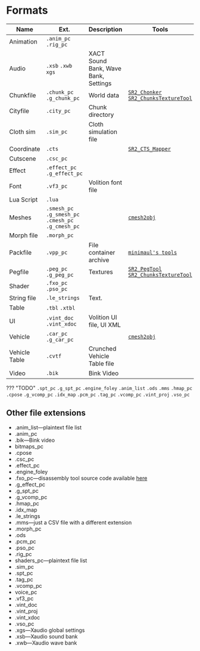 # Formats

| Name          | Ext.                                                | Description                          | Tools                                                                                                |
| ------------- | --------------------------------------------------- | ------------------------------------ | ---------------------------------------------------------------------------------------------------- |
| Animation     | `.anim_pc` `.rig_pc`                                |                                      |                                                                                                      |
| Audio         | `.xsb` `.xwb` `xgs`                                 | XACT Sound Bank, Wave Bank, Settings |                                                                                                      |
| Chunkfile     | `.chunk_pc` `.g_chunk_pc`                           | World data                           | [`SR2_Chonker`](../../tools/sr2_chonker) [`SR2_ChunksTextureTool`](../../tools/sr2chunkstexturetool) |
| Cityfile      | `.city_pc`                                          | Chunk directory                      |                                                                                                      |
| Cloth sim     | `.sim_pc`                                           | Cloth simulation file                |                                                                                                      |
| Coordinate    | `.cts`                                              |                                      | [`SR2_CTS_Mapper`](../../tools/sr2ctsmapper)                                                         |
| Cutscene      | `.csc_pc`                                           |                                      |                                                                                                      |
| Effect        | `.effect_pc` `.g_effect_pc`                         |                                      |                                                                                                      |
| Font          | `.vf3_pc`                                           | Volition font file                   |                                                                                                      |
| Lua Script    | `.lua`                                              |                                      |                                                                                                      |
| Meshes        | `.smesh_pc` `.g_smesh_pc` `.cmesh_pc` `.g_cmesh_pc` |                                      | [`cmesh2obj`](../../tools/cmesh2obj)                                                                 |
| Morph file    | `.morph_pc`                                         |                                      |                                                                                                      |
| Packfile      | `.vpp_pc`                                           | File container archive               | [`minimaul's tools`](../../tools/minimauls_tools)                                                    |
| Pegfile       | `.peg_pc` `.g_peg_pc`                               | Textures                             | [`SR2_PegTool`](../../tools/sr2pegtool) [`SR2_ChunksTextureTool`](../../tools/sr2chunkstexturetool)  |
| Shader        | `.fxo_pc` `.pso_pc`                                 |                                      |                                                                                                      |
| String file   | `.le_strings`                                       | Text.                                |                                                                                                      |
| Table         | `.tbl` `.xtbl`                                      |                                      |                                                                                                      |
| UI            | `.vint_doc` `.vint_xdoc`                            | Volition UI file, UI XML             |                                                                                                      |
| Vehicle       | `.car_pc` `.g_car_pc`                               |                                      | [`cmesh2obj`](../../tools/cmesh2obj)                                                                 |
| Vehicle Table | `.cvtf`                                             | Crunched Vehicle Table file          |                                                                                                      |
| Video         | `.bik`                                              | Bink Video                           |                                                                                                      |

??? "TODO"
    `.spt_pc`
    `.g_spt_pc`
    `.engine_foley`
    `.anim_list`
    `.ods`
    `.mms`
    `.hmap_pc` 
    `.cpose`
    `.g_vcomp_pc`
    `.idx_map`
    `.pcm_pc`
    `.tag_pc`
    `.vcomp_pc`
    `.vint_proj`
    `.vso_pc`

## Other file extensions

* .anim_list—plaintext file list
* .anim_pc
* .bik—Bink video
* bitmaps_pc
* .cpose
* .csc_pc
* .effect_pc
* .engine_foley
* .fxo_pc—disassembly tool source code available [here](https://www.saintsrowmods.com/forum/threads/sr3-shader-dumper.1264/)
* .g_effect_pc
* .g_spt_pc
* .g_vcomp_pc
* .hmap_pc
* .idx_map
* .le_strings
* .mms—just a CSV file with a different extension
* .morph_pc
* .ods
* .pcm_pc
* .pso_pc
* .rig_pc
* shaders_pc—plaintext file list
* .sim_pc
* .spt_pc
* .tag_pc
* .vcomp_pc
* voice_pc
* .vf3_pc
* .vint_doc
* .vint_proj
* .vint_xdoc
* .vso_pc
* .xgs—Xaudio global settings
* .xsb—Xaudio sound bank
* .xwb—Xaudio wave bank
